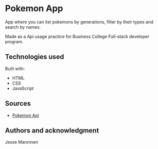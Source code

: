 # Pokemon App

App where you can list pokemons by generations, filter by their types and search by names.

Made as a Api usage practice for Business College Full-stack developer program.

## Technologies used

Built with:

- HTML
- CSS
- JavaScript

## Sources

- [Pokemon Api](https://pokeapi.co/)

## Authors and acknowledgment

Jesse Manninen

